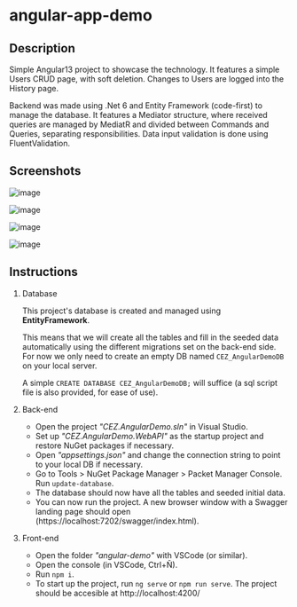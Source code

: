 # angular-app-demo

## Description

Simple Angular13 project to showcase the technology. It features a simple Users CRUD page, with soft deletion. Changes to Users are logged into the History page.

Backend was made using .Net 6 and Entity Framework (code-first) to manage the database. It features a Mediator structure, where received queries are managed by MediatR and divided between Commands and Queries, separating responsibilities. Data input validation is done using FluentValidation.

## Screenshots

![image](https://github.com/Cezeta-hub/angular-app-demo/assets/73889711/52e6ae09-ecc0-4738-bb50-ea00282c218d)

![image](https://github.com/Cezeta-hub/angular-app-demo/assets/73889711/11ec56fb-adf3-4935-a232-a785c4d0ebe4)

![image](https://github.com/Cezeta-hub/angular-app-demo/assets/73889711/9442242a-2bea-4f5c-8072-eb15c6d18bfd)

![image](https://github.com/Cezeta-hub/angular-app-demo/assets/73889711/6306afc3-5912-44e3-8074-86b1665ba1de)

## Instructions

 1. Database
    
    This project's database is created and managed using **EntityFramework**.
    
    This means that we will create all the tables and fill in the seeded data automatically using the different migrations set on the back-end side. For now we only need to create an empty DB named `CEZ_AngularDemoDB` on your local server.
    
    A simple `CREATE DATABASE CEZ_AngularDemoDB;` will suffice (a sql script file is also provided, for ease of use).
 3. Back-end
     - Open the project _"CEZ.AngularDemo.sln"_ in Visual Studio.
     - Set up _"CEZ.AngularDemo.WebAPI"_ as the startup project and restore NuGet packages if necessary.
     - Open _"appsettings.json"_ and change the connection string to point to your local DB if necessary.
     - Go to Tools > NuGet Package Manager > Packet Manager Console. Run `update-database`.
     - The database should now have all the tables and seeded initial data.
     - You can now run the project. A new browser window with a Swagger landing page should open (https://localhost:7202/swagger/index.html).
 4. Front-end
     - Open the folder _"angular-demo"_ with VSCode (or similar).
     - Open the console (in VSCode, Ctrl+Ñ).
     - Run `npm i`.
     - To start up the project, run `ng serve` or `npm run serve`. The project should be accesible at http://localhost:4200/
